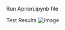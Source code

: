 Run Apriori.ipynb file

Test Results
![image](https://github.com/ImArnav19/AprioriCsv/assets/117253613/2bff2849-547f-421c-b2ff-e33e94504f40)
